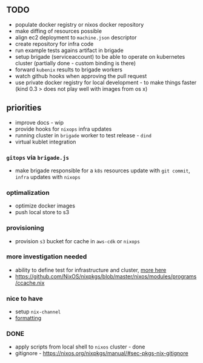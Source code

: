 ## TODO
* populate docker registry or nixos docker repository
* make diffing of resources possible
* align ec2 deployment to `machine.json` descriptor
* create repository for infra code
* run example tests agains artifact in brigade
* setup brigade (serviceaccount) to be able to operate on kubernetes cluster (partially done - custom binding is there)
* forward `kubenix` results to brigade workers
* watch github hooks when approving the pull request
* use private docker registry for local development - to make things faster (kind 0.3 > does not play well with images from os x)

## priorities
* improve docs - wip
* provide hooks for `nixops` infra updates
* running cluster in `brigade` worker to test release - `dind`
* virtual kublet integration

### `gitops` via `brigade.js`
* make brigade responsible for a `k8s` resources update with `git commit`, `infra` updates with `nixops`

### optimalization
* optimize docker images
* push local store to s3

### provisioning
* provision `s3` bucket for cache in `aws-cdk` or `nixops`

### more investigation needed
* ability to define test for infrastructure and cluster, [more here](https://nixos.org/~eelco/talks/issre-nov-2010.pdf)
* https://github.com/NixOS/nixpkgs/blob/master/nixos/modules/programs/ccache.nix

### nice to have
* setup `nix-channel`
* [formatting](https://github.com/nixcloud/nix-beautify)

### DONE
* apply scripts from local shell to `nixos` cluster - done
* gitignore - https://nixos.org/nixpkgs/manual/#sec-pkgs-nix-gitignore